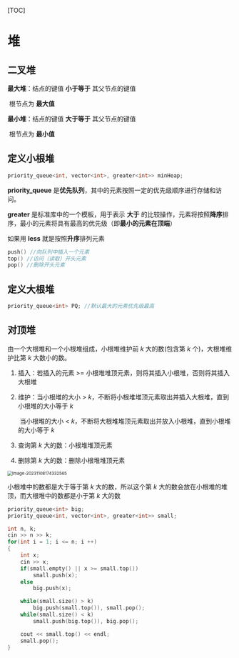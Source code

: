 [TOC]

# **堆**

## **二叉堆**

**最大堆**：结点的键值 **小于等于** 其父节点的键值

​		根节点为 **最大值**

**最小堆**：结点的键值 **大于等于** 其父节点的键值

​		根节点为 **最小值**



## **定义小根堆**

```c++
priority_queue<int, vector<int>, greater<int>> minHeap;
```

**priority_queue** 是**优先队列**，其中的元素按照一定的优先级顺序进行存储和访问。

**greater** 是标准库中的一个模板，用于表示 **大于** 的比较操作，元素将按照**降序**排序，最小的元素将具有最高的优先级（即**最小的元素在顶端**）

如果用 **less** 就是按照**升序**排列元素

```c++
push() //向队列中插入一个元素
top() //访问（读取）开头元素
pop() //删除开头元素
```



## 定义大根堆

```c++
priority_queue<int> PQ; //默认最大的元素优先级最高
```



## 对顶堆

由一个大根堆和一个小根堆组成，小根堆维护前 $k$ 大的数(包含第 $k$ 个)，大根堆维护比第 $k$ 大数小的数。

1. 插入：若插入的元素 >= 小根堆堆顶元素，则将其插入小根堆，否则将其插入大根堆

2. 维护：当小根堆的大小 > $k$，不断将小根堆堆顶元素取出并插入大根堆，直到小根堆的大小等于 $k$

   ​     当小根堆的大小 < $k$，不断将大根堆堆顶元素取出并放入小根堆，直到小根堆的大小等于 $k$

3. 查询第 $k$ 大的数：小根堆堆顶元素

4. 删除第 $k$ 大的数：删除小根堆堆顶元素

<img src="https://typora-birdy.oss-cn-guangzhou.aliyuncs.com/image-20231108174332565.png" alt="image-20231108174332565" style="zoom:67%;" />

小根堆中的数都是大于等于第 $k$ 大的数，所以这个第 $k$ 大的数会放在小根堆的堆顶，而大根堆中的数都是小于第 $k$ 大的数

```c++
priority_queue<int> big;
priority_queue<int, vector<int>, greater<int>> small;

int n, k;
cin >> n >> k;
for(int i = 1; i <= n; i ++)
{
    int x;
    cin >> x;
    if(small.empty() || x >= small.top())
        small.push(x);
    else
        big.push(x);

    while(small.size() > k)
        big.push(small.top()), small.pop();
    while(small.size() < k)
        small.push(big.top()), big.pop();

    cout << small.top() << endl;
    small.pop();
}
```

